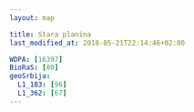 ```yaml
---
layout: map

title: Stara planina
last_modified_at: 2018-05-21T22:14:46+02:00

WDPA: [16397]
BioRaS: [80]
geoSrbija:
  L1_183: [96]
  L1_362: [67]
---
```

